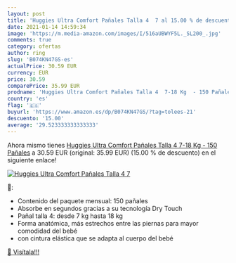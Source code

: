```yaml
---
layout: post
title: 'Huggies Ultra Comfort Pañales Talla 4  7 al 15.00 % de descuento'
date: 2021-01-14 14:59:34
image: 'https://m.media-amazon.com/images/I/516aUBWYF5L._SL200_.jpg'
comments: true
category: ofertas
author: ring
slug: 'B074KN47GS-es'
actualPrice: 30.59 EUR
currency: EUR
price: 30.59
comparePrice: 35.99 EUR
prodname: 'Huggies Ultra Comfort Pañales Talla 4  7-18 Kg  - 150 Pañales'
country: 'es'
flag: '🇪🇸'
buyurl: 'https://www.amazon.es/dp/B074KN47GS/?tag=tolees-21'
descuento: '15.00'
average: '29.523333333333333'
---
```


Ahora mismo tienes [Huggies Ultra Comfort Pañales Talla 4  7-18 Kg  - 150 Pañales](https://www.amazon.es/dp/B074KN47GS/?tag=tolees-21) a 30.59 EUR (original: 35.99 EUR) (15.00 %  de descuento) en el siguiente enlace!

[![Huggies Ultra Comfort Pañales Talla 4  7](https://m.media-amazon.com/images/I/516aUBWYF5L._SL200_.jpg)](https://www.amazon.es/dp/B074KN47GS/?tag=tolees-21)

🔎:

- Contenido del paquete mensual: 150 pañales
- Absorbe en segundos gracias a su tecnología Dry Touch
- Pañal talla 4: desde 7 kg hasta 18 kg
- Forma anatómica, más estrechos entre las piernas para mayor comodidad del bebé
- con cintura elástica que se adapta al cuerpo del bebé

[🛒 Visítala!!!](https://www.amazon.es/dp/B074KN47GS/?tag=tolees-21)
